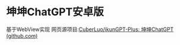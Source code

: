 # 坤坤ChatGPT安卓版

基于WebView实现
网页源项目:[CuberLuo/ikunGPT-Plus: 坤坤ChatGPT (github.com)](https://github.com/CuberLuo/ikunGPT-Plus)